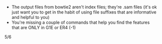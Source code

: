 - The output files from bowtie2 aren't index files; they're .sam files (it's ok just want you to get in the habit of using file suffixes that are informative and helpful to you) 
- You're missing a couple of commands that help you find the features that are ONLY in G1E or ER4 (-1)

5/6
